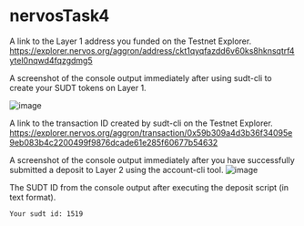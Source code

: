 # nervosTask4

A link to the Layer 1 address you funded on the Testnet Explorer.
https://explorer.nervos.org/aggron/address/ckt1qyqfazdd6v60ks8hknsqtrf4ytel0nqwd4fqzgdmg5

A screenshot of the console output immediately after using sudt-cli to create your SUDT tokens on Layer 1.

![image](https://user-images.githubusercontent.com/5809685/128901887-9e209ec0-15ff-42ed-a444-67285eca49bb.png)

A link to the transaction ID created by sudt-cli on the Testnet Explorer.
https://explorer.nervos.org/aggron/transaction/0x59b309a4d3b36f34095e9eb083b4c2200499f9876dcade61e285f60677b54632

A screenshot of the console output immediately after you have successfully submitted a deposit to Layer 2 using the account-cli tool.
![image](https://user-images.githubusercontent.com/5809685/128906491-781ed9b6-3983-4a3d-b693-b5bed49e6cc5.png)

The SUDT ID from the console output after executing the deposit script (in text format).
````
Your sudt id: 1519

````
